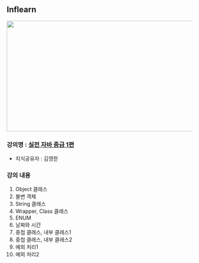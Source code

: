 ## Inflearn

<img src="https://github.com/user-attachments/assets/3b265703-2b48-42c2-986b-9ac27a8d6824"  width="600" height="300"/>

### 강의명 : [실전 자바 중급 1편](https://www.inflearn.com/course/%EA%B9%80%EC%98%81%ED%95%9C%EC%9D%98-%EC%8B%A4%EC%A0%84-%EC%9E%90%EB%B0%94-%EC%A4%91%EA%B8%89-1)

- 지식공유자 : 김영한

### 강의 내용

1. Object 클래스
2. 불변 객체
3. String 클래스
4. Wrapper, Class 클래스
5. ENUM
6. 날짜와 시간
7. 중첩 클래스, 내부 클래스1
8. 중첩 클래스, 내부 클래스2
9. 예외 처리1
10. 예외 처리2
